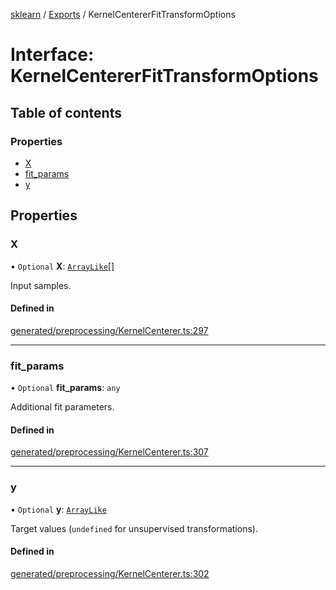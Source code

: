 [sklearn](../readme.md) / [Exports](../modules.md) / KernelCentererFitTransformOptions

# Interface: KernelCentererFitTransformOptions

## Table of contents

### Properties

- [X](KernelCentererFitTransformOptions.md#x)
- [fit\_params](KernelCentererFitTransformOptions.md#fit_params)
- [y](KernelCentererFitTransformOptions.md#y)

## Properties

### X

• `Optional` **X**: [`ArrayLike`](../modules.md#arraylike)[]

Input samples.

#### Defined in

[generated/preprocessing/KernelCenterer.ts:297](https://github.com/transitive-bullshit/scikit-learn-ts/blob/367336a/packages/sklearn/src/generated/preprocessing/KernelCenterer.ts#L297)

___

### fit\_params

• `Optional` **fit\_params**: `any`

Additional fit parameters.

#### Defined in

[generated/preprocessing/KernelCenterer.ts:307](https://github.com/transitive-bullshit/scikit-learn-ts/blob/367336a/packages/sklearn/src/generated/preprocessing/KernelCenterer.ts#L307)

___

### y

• `Optional` **y**: [`ArrayLike`](../modules.md#arraylike)

Target values (`undefined` for unsupervised transformations).

#### Defined in

[generated/preprocessing/KernelCenterer.ts:302](https://github.com/transitive-bullshit/scikit-learn-ts/blob/367336a/packages/sklearn/src/generated/preprocessing/KernelCenterer.ts#L302)
